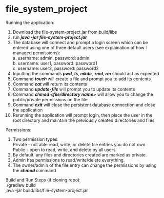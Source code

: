 # file_system_project

Running the application:
1. Download the file-system-project.jar from build/libs
2. run ***java -jar file-system-project.jar***
3. The database will connect and prompt a login screen which can be entered using one of three default users (see explaination of how I managed permissions):<br />
    a. username: admin, password: admin<br />
    b. username: user1, password: password1<br />
    c. username: user2, password: password2
4. Inputting the commands ***pwd***, ***ls***, ***mkdir***, ***rmd***, ***rm*** should act as expected
5. Command ***touch <file name>*** will create a file and prompt you to add its contents
6. Command ***cat <file name>*** will return its contents
7. Command ***update-file <file name>*** will prompt you to update its contents
8. Command ***chmod <file/directory name>*** will allow you to change the public/private permissions on the file
9. Command ***exit*** will close the persistent database connection and close the application
10. Rerunning the application will prompt login, then place the user in the root directory and maintain the previously created directories and files

Permissions:
1. Two permission types:<br />
    Private - not able read, write, or delete file entries you do not own<br />
    Public - open to read, write, and delete by all users
2. By default, any files and directories created are marked as private.
3. Admin has permissions to read/write/delete everything.
4. The owner/admin of the file entry can change the permissions by using the ***chmod <file entry name>*** command


Build and Run Steps (if cloning repo):
<br>
./gradlew build
<br>
java -jar build/libs/file-system-project.jar
